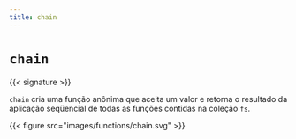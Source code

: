 ```yaml
---
title: chain
---
```


# `chain`

{{< signature >}}

`chain` cria uma função anônima que aceita um valor e retorna o resultado da aplicação seqüencial de todas as funções contidas na coleção `fs`.

{{< figure src="images/functions/chain.svg" >}}
